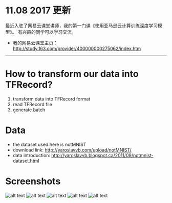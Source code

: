 # 11.08 2017 更新
最近入驻了网易云课堂讲师，我的第一门课《使用亚马逊云计算训练深度学习模型》。
有兴趣的同学可以学习交流。
* 我的网易云课堂主页： http://study.163.com/provider/400000000275062/index.htm
---

# How to transform our data into TFRecord?
  1. transform data into TFRecord format
  2. read TFRecord file
  3. generate batch

  
# Data
  - the dataset used here is notMNIST
  - download link: http://yaroslavvb.com/upload/notMNIST/
  - data introduction: http://yaroslavvb.blogspot.ca/2011/09/notmnist-dataset.html
  
# Screenshots
![alt text](https://github.com/kevin28520/My-TensorFlow-tutorials/blob/master/03%20TFRecord/Images/001.JPG)
![alt text](https://github.com/kevin28520/My-TensorFlow-tutorials/blob/master/03%20TFRecord/Images/002.JPG)
![alt text](https://github.com/kevin28520/My-TensorFlow-tutorials/blob/master/03%20TFRecord/Images/003.JPG)
![alt text](https://github.com/kevin28520/My-TensorFlow-tutorials/blob/master/03%20TFRecord/Images/004.JPG)
![alt text](https://github.com/kevin28520/My-TensorFlow-tutorials/blob/master/03%20TFRecord/Images/005.JPG)

